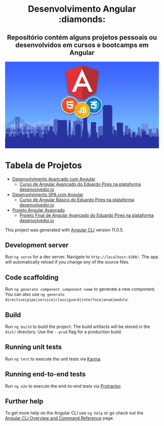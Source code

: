 <h1 align="center">Desenvolvimento Angular :diamonds:</h1>
<h2 align="center">Repositório contém alguns projetos pessoais ou desenvolvidos em cursos e bootcamps em Angular</h2>
<img align="center" src="https://github.com/PedroPadilhaPortella/Desenvolvimento_Angular/blob/main/.github/background.jpeg">



Tabela de Projetos
=================
<!--ts-->
   * [Desenvolvimento Avançado com Angular](/Desenvolvimento%20Avançado%20com%20Angular)
     * [Curso de Angular Avançado do Eduardo Pires na plataforma <a href="desenvolvedor.io">desenvolvedor.io</a>](/Desenvolvimento%20Avançado%20com%20Angular)
   * [Desenvolvimento SPA com Angular](/Desenvolvimento%20SPA%20com%20Angular)
     * [Curso de Angular Básico do Eduardo Pires na plataforma <a href="desenvolvedor.io">desenvolvedor.io</a>](/Desenvolvimento%20SPA%20com%20Angular)
   * [Projeto Angular Avançado](/Projeto%20Angular%20Avançado)
     * [Projeto Final de Angular Avançado do Eduardo Pires na plataforma <a href="desenvolvedor.io">desenvolvedor.io</a>](/Projeto%20Angular%20Avançado)
<!--te-->

This project was generated with [Angular CLI](https://github.com/angular/angular-cli) version 11.0.5.

## Development server

Run `ng serve` for a dev server. Navigate to `http://localhost:4200/`. The app will automatically reload if you change any of the source files.

## Code scaffolding

Run `ng generate component component-name` to generate a new component. You can also use `ng generate directive|pipe|service|class|guard|interface|enum|module`.

## Build

Run `ng build` to build the project. The build artifacts will be stored in the `dist/` directory. Use the `--prod` flag for a production build.

## Running unit tests

Run `ng test` to execute the unit tests via [Karma](https://karma-runner.github.io).

## Running end-to-end tests

Run `ng e2e` to execute the end-to-end tests via [Protractor](http://www.protractortest.org/).

## Further help

To get more help on the Angular CLI use `ng help` or go check out the [Angular CLI Overview and Command Reference](https://angular.io/cli) page.
